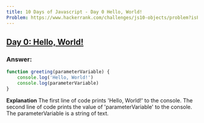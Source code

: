 ```yaml
---
title: 10 Days of Javascript - Day 0 Hello, World!
Problem: https://www.hackerrank.com/challenges/js10-objects/problem?isFullScreen=true
---
```


## [Day 0: Hello, World!](https://www.hackerrank.com/challenges/js10-objects/problem?isFullScreen=true)

### **Answer:**

```js
function greeting(parameterVariable) {
	console.log('Hello, World!')
	console.log(parameterVariable)
}
```

**Explanation**
The first line of code prints 'Hello, World!' to the console. The second line of code prints the value of 'parameterVariable' to the console. The parameterVariable is a string of text.
